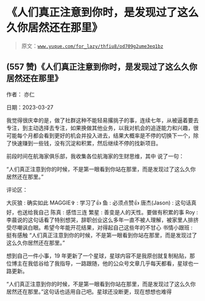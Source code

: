 # 《人们真正注意到你时，是发现过了这么久你居然还在那里》

> 原文：[`www.yuque.com/for_lazy/thfiu8/od709g2ume3eq1bz`](https://www.yuque.com/for_lazy/thfiu8/od709g2ume3eq1bz)



## (557 赞)《人们真正注意到你时，是发现过了这么久你居然还在那里》 

作者： 亦仁 

日期：2023-03-27 

我觉得很庆幸的是，做了社群这种不能轻易撂挑子的事，连续七年，从被逼着要去专注，到主动选择去专注，如果换做其他业务，以我对机会的追逐能力和兴趣，很可能每个月都会看到更好的机会并投入进去，结果大概率是不停的切换下一个，除了快速赚到一些钱，没有沉淀和积累，然后继续不停的找新项目。 

前段时间在航海家俱乐部，我收集各位航海家的生财思维，其中 说了一句： 

“人们真正注意到你的时候，不是第一眼看到你站在那里，而是发现过了这么久你居然还在那里。” 

评论区： 

大灰狼 : 确实如此 MAGGIE✞ : 学习了👍 鱼 : 必须点赞👍 唐杰(Jason) : 这句话真好，也送给我自己 陈真 : 感悟三连 繁星 : 善变是人的天性。要做有积累的事 Roy : 李晨说的这句话看了特别想哭，辞职创业这么多年一直不被人理解，被家里人排挤受尽嘲讽白眼。希望今年能开花结果，对得起自己这些年的不甘心 书情小跟班 : 挺有感触 “人们真正注意到你的时候，不是第一眼看到你站在那里，而是发现过了这么久你居然还在那里。” 

想到自己一件小事，19 年更新了一个星球，星球内容不是我原创就复制粘贴，那位博主在我低谷给了我指导，一路跟随，他的公众号文章几乎每天都看，星球也一路更新。 

“人们真正注意到你的时候，不是第一眼看到你站在那里，而是发现过了这么久你居然还在那里。”这句话也适用自己吧。星球还没断更，现在想想也难得
